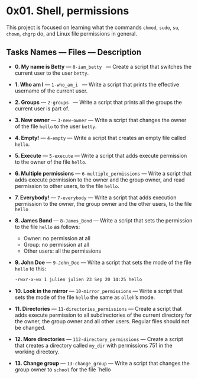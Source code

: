 # 0x01. Shell, permissions

This project is focused on learning what the commands `chmod`, `sudo`, `su`, `chown`, `chgrp` do, and Linux file permissions in general.

## Tasks Names — Files — Description

- **0. My name is Betty** — ``0-iam_betty `` — Create a script that switches the current user to the user `betty`.

- **1. Who am I** — ``1-who_am_i `` — Write a script that prints the effective username of the current user.

- **2. Groups** — ``2-groups `` — Write a script that prints all the groups the current user is part of.

- **3. New owner** — ``3-new-owner`` — Write a script that changes the owner of the file `hello` to the user `betty`.

- **4. Empty!** — ``4-empty`` — Write a script that creates an empty file called `hello`.

- **5. Execute** — ``5-execute`` — Write a script that adds execute permission to the owner of the file `hello`.

- **6. Multiple permissions** — ``6-multiple_permissions`` — Write a script that adds execute permission to the owner and the group owner, and read permission to other users, to the file `hello`.

- **7. Everybody!** — ``7-everybody`` — Write a script that adds execution permission to the owner, the group owner and the other users, to the file `hello`

- **8. James Bond** — ``8-James_Bond`` — Write a script that sets the permission to the file `hello` as follows:

  - Owner: no permission at all
  - Group: no permission at all
  - Other users: all the permissions

- **9. John Doe** — ``9-John_Doe`` — Write a script that sets the mode of the file `hello` to this:

  ```html
  -rwxr-x-wx 1 julien julien 23 Sep 20 14:25 hello
  ```

- **10. Look in the mirror** — ``10-mirror_permissions`` — Write a script that sets the mode of the file `hello` the same as `olleh`’s mode.

- **11. Directories** — ``11-directories_permissions`` — Create a script that adds execute permission to all subdirectories of  the current directory for  the owner, the group owner and all other  users. Regular files should not be changed.

- **12. More directories** — ``112-directory_permissions`` — Create a script that creates a directory called `my_dir` with permissions 751 in the working directory.

- **13. Change group** — ``13-change_group`` — Write a script that changes the group owner to `school` for the file `hello
